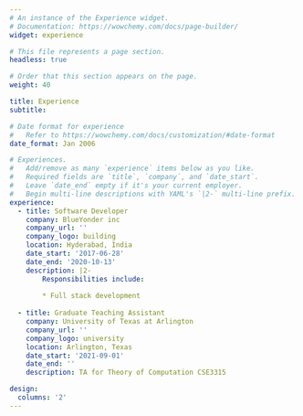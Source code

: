 ```yaml
---
# An instance of the Experience widget.
# Documentation: https://wowchemy.com/docs/page-builder/
widget: experience

# This file represents a page section.
headless: true

# Order that this section appears on the page.
weight: 40

title: Experience
subtitle:

# Date format for experience
#   Refer to https://wowchemy.com/docs/customization/#date-format
date_format: Jan 2006

# Experiences.
#   Add/remove as many `experience` items below as you like.
#   Required fields are `title`, `company`, and `date_start`.
#   Leave `date_end` empty if it's your current employer.
#   Begin multi-line descriptions with YAML's `|2-` multi-line prefix.
experience:
  - title: Software Developer
    company: BlueYonder inc
    company_url: ''
    company_logo: building
    location: Hyderabad, India
    date_start: '2017-06-28'
    date_end: '2020-10-13'
    description: |2-
        Responsibilities include:
        
        * Full stack development
        
  - title: Graduate Teaching Assistant
    company: University of Texas at Arlington
    company_url: ''
    company_logo: university
    location: Arlington, Texas
    date_start: '2021-09-01'
    date_end: ''
    description: TA for Theory of Computation CSE3315

design:
  columns: '2'
---
```

